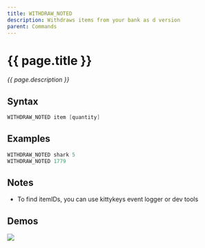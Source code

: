 ```yaml
---
title: WITHDRAW_NOTED
description: Withdraws items from your bank as d version
parent: Commands
---
```


# {{ page.title }}

_{{ page.description }}_

## Syntax

```java
WITHDRAW_NOTED item [quantity] 
```

## Examples

```java
WITHDRAW_NOTED shark 5
WITHDRAW_NOTED 1779
```

## Notes

- To find itemIDs, you can use kittykeys event logger or dev tools

## Demos

![](N/A)

